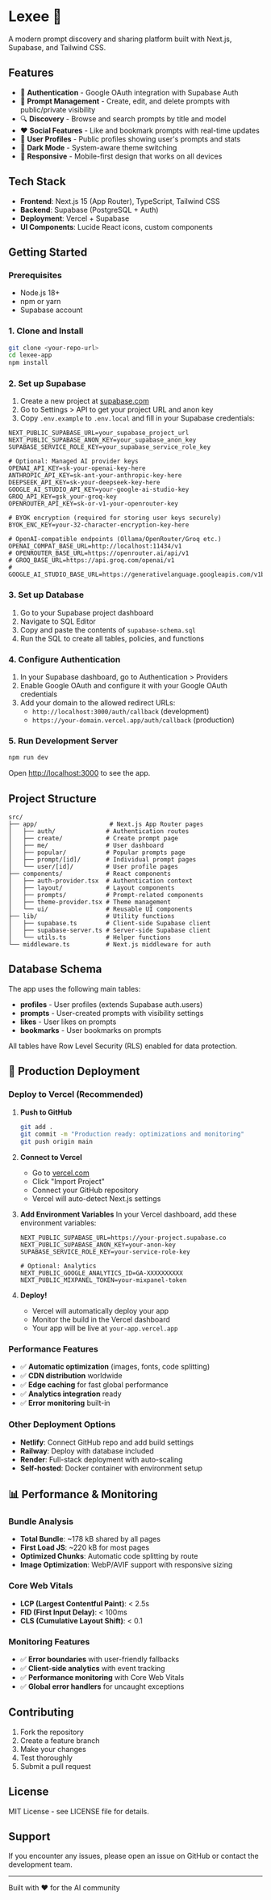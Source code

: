 # Lexee 🚀

A modern prompt discovery and sharing platform built with Next.js, Supabase, and Tailwind CSS.

## Features

- 🔐 **Authentication** - Google OAuth integration with Supabase Auth
- 📝 **Prompt Management** - Create, edit, and delete prompts with public/private visibility
- 🔍 **Discovery** - Browse and search prompts by title and model
- ❤️ **Social Features** - Like and bookmark prompts with real-time updates
- 👤 **User Profiles** - Public profiles showing user's prompts and stats
- 🌙 **Dark Mode** - System-aware theme switching
- 📱 **Responsive** - Mobile-first design that works on all devices

## Tech Stack

- **Frontend**: Next.js 15 (App Router), TypeScript, Tailwind CSS
- **Backend**: Supabase (PostgreSQL + Auth)
- **Deployment**: Vercel + Supabase
- **UI Components**: Lucide React icons, custom components

## Getting Started

### Prerequisites

- Node.js 18+ 
- npm or yarn
- Supabase account

### 1. Clone and Install

```bash
git clone <your-repo-url>
cd lexee-app
npm install
```

### 2. Set up Supabase

1. Create a new project at [supabase.com](https://supabase.com)
2. Go to Settings > API to get your project URL and anon key
3. Copy `.env.example` to `.env.local` and fill in your Supabase credentials:

```env
NEXT_PUBLIC_SUPABASE_URL=your_supabase_project_url
NEXT_PUBLIC_SUPABASE_ANON_KEY=your_supabase_anon_key
SUPABASE_SERVICE_ROLE_KEY=your_supabase_service_role_key

# Optional: Managed AI provider keys
OPENAI_API_KEY=sk-your-openai-key-here
ANTHROPIC_API_KEY=sk-ant-your-anthropic-key-here
DEEPSEEK_API_KEY=sk-your-deepseek-key-here
GOOGLE_AI_STUDIO_API_KEY=your-google-ai-studio-key
GROQ_API_KEY=gsk_your-groq-key
OPENROUTER_API_KEY=sk-or-v1-your-openrouter-key

# BYOK encryption (required for storing user keys securely)
BYOK_ENC_KEY=your-32-character-encryption-key-here

# OpenAI-compatible endpoints (Ollama/OpenRouter/Groq etc.)
OPENAI_COMPAT_BASE_URL=http://localhost:11434/v1
# OPENROUTER_BASE_URL=https://openrouter.ai/api/v1
# GROQ_BASE_URL=https://api.groq.com/openai/v1
# GOOGLE_AI_STUDIO_BASE_URL=https://generativelanguage.googleapis.com/v1beta
```

### 3. Set up Database

1. Go to your Supabase project dashboard
2. Navigate to SQL Editor
3. Copy and paste the contents of `supabase-schema.sql`
4. Run the SQL to create all tables, policies, and functions

### 4. Configure Authentication

1. In your Supabase dashboard, go to Authentication > Providers
2. Enable Google OAuth and configure it with your Google OAuth credentials
3. Add your domain to the allowed redirect URLs:
   - `http://localhost:3000/auth/callback` (development)
   - `https://your-domain.vercel.app/auth/callback` (production)

### 5. Run Development Server

```bash
npm run dev
```

Open [http://localhost:3000](http://localhost:3000) to see the app.

## Project Structure

```
src/
├── app/                    # Next.js App Router pages
│   ├── auth/              # Authentication routes
│   ├── create/            # Create prompt page
│   ├── me/                # User dashboard
│   ├── popular/           # Popular prompts page
│   ├── prompt/[id]/       # Individual prompt pages
│   └── user/[id]/         # User profile pages
├── components/            # React components
│   ├── auth-provider.tsx  # Authentication context
│   ├── layout/            # Layout components
│   ├── prompts/           # Prompt-related components
│   ├── theme-provider.tsx # Theme management
│   └── ui/                # Reusable UI components
├── lib/                   # Utility functions
│   ├── supabase.ts        # Client-side Supabase client
│   ├── supabase-server.ts # Server-side Supabase client
│   └── utils.ts           # Helper functions
└── middleware.ts          # Next.js middleware for auth
```

## Database Schema

The app uses the following main tables:

- **profiles** - User profiles (extends Supabase auth.users)
- **prompts** - User-created prompts with visibility settings
- **likes** - User likes on prompts
- **bookmarks** - User bookmarks on prompts

All tables have Row Level Security (RLS) enabled for data protection.

## 🚀 Production Deployment

### Deploy to Vercel (Recommended)

1. **Push to GitHub**
   ```bash
   git add .
   git commit -m "Production ready: optimizations and monitoring"
   git push origin main
   ```

2. **Connect to Vercel**
   - Go to [vercel.com](https://vercel.com)
   - Click "Import Project"
   - Connect your GitHub repository
   - Vercel will auto-detect Next.js settings

3. **Add Environment Variables**
   In your Vercel dashboard, add these environment variables:

   ```env
   NEXT_PUBLIC_SUPABASE_URL=https://your-project.supabase.co
   NEXT_PUBLIC_SUPABASE_ANON_KEY=your-anon-key
   SUPABASE_SERVICE_ROLE_KEY=your-service-role-key

   # Optional: Analytics
   NEXT_PUBLIC_GOOGLE_ANALYTICS_ID=GA-XXXXXXXXXX
   NEXT_PUBLIC_MIXPANEL_TOKEN=your-mixpanel-token
   ```

4. **Deploy!**
   - Vercel will automatically deploy your app
   - Monitor the build in the Vercel dashboard
   - Your app will be live at `your-app.vercel.app`

### Performance Features
- ✅ **Automatic optimization** (images, fonts, code splitting)
- ✅ **CDN distribution** worldwide
- ✅ **Edge caching** for fast global performance
- ✅ **Analytics integration** ready
- ✅ **Error monitoring** built-in

### Other Deployment Options
- **Netlify**: Connect GitHub repo and add build settings
- **Railway**: Deploy with database included
- **Render**: Full-stack deployment with auto-scaling
- **Self-hosted**: Docker container with environment setup

## 📊 Performance & Monitoring

### Bundle Analysis
- **Total Bundle**: ~178 kB shared by all pages
- **First Load JS**: ~220 kB for most pages
- **Optimized Chunks**: Automatic code splitting by route
- **Image Optimization**: WebP/AVIF support with responsive sizing

### Core Web Vitals
- **LCP (Largest Contentful Paint)**: < 2.5s
- **FID (First Input Delay)**: < 100ms
- **CLS (Cumulative Layout Shift)**: < 0.1

### Monitoring Features
- ✅ **Error boundaries** with user-friendly fallbacks
- ✅ **Client-side analytics** with event tracking
- ✅ **Performance monitoring** with Core Web Vitals
- ✅ **Global error handlers** for uncaught exceptions

## Contributing

1. Fork the repository
2. Create a feature branch
3. Make your changes
4. Test thoroughly
5. Submit a pull request

## License

MIT License - see LICENSE file for details.

## Support

If you encounter any issues, please open an issue on GitHub or contact the development team.

---

Built with ❤️ for the AI community